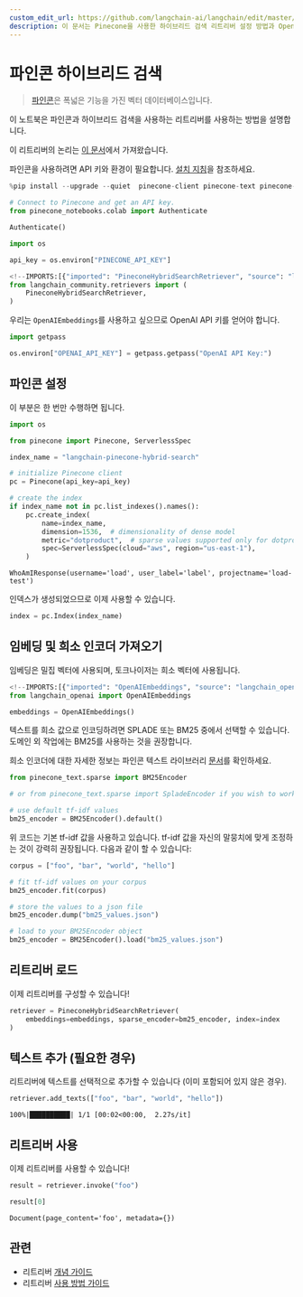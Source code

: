 ```yaml
---
custom_edit_url: https://github.com/langchain-ai/langchain/edit/master/docs/docs/integrations/retrievers/pinecone_hybrid_search.ipynb
description: 이 문서는 Pinecone을 사용한 하이브리드 검색 리트리버 설정 방법과 OpenAI 임베딩을 활용하는 방법을 설명합니다.
---
```


# 파인콘 하이브리드 검색

> [파인콘](https://docs.pinecone.io/docs/overview)은 폭넓은 기능을 가진 벡터 데이터베이스입니다.

이 노트북은 파인콘과 하이브리드 검색을 사용하는 리트리버를 사용하는 방법을 설명합니다.

이 리트리버의 논리는 [이 문서](https://docs.pinecone.io/docs/hybrid-search)에서 가져왔습니다.

파인콘을 사용하려면 API 키와 환경이 필요합니다. [설치 지침](https://docs.pinecone.io/docs/quickstart)을 참조하세요.

```python
%pip install --upgrade --quiet  pinecone-client pinecone-text pinecone-notebooks
```


```python
# Connect to Pinecone and get an API key.
from pinecone_notebooks.colab import Authenticate

Authenticate()

import os

api_key = os.environ["PINECONE_API_KEY"]
```


```python
<!--IMPORTS:[{"imported": "PineconeHybridSearchRetriever", "source": "langchain_community.retrievers", "docs": "https://api.python.langchain.com/en/latest/retrievers/langchain_community.retrievers.pinecone_hybrid_search.PineconeHybridSearchRetriever.html", "title": "Pinecone Hybrid Search"}]-->
from langchain_community.retrievers import (
    PineconeHybridSearchRetriever,
)
```


우리는 `OpenAIEmbeddings`를 사용하고 싶으므로 OpenAI API 키를 얻어야 합니다.

```python
import getpass

os.environ["OPENAI_API_KEY"] = getpass.getpass("OpenAI API Key:")
```


## 파인콘 설정

이 부분은 한 번만 수행하면 됩니다.

```python
import os

from pinecone import Pinecone, ServerlessSpec

index_name = "langchain-pinecone-hybrid-search"

# initialize Pinecone client
pc = Pinecone(api_key=api_key)

# create the index
if index_name not in pc.list_indexes().names():
    pc.create_index(
        name=index_name,
        dimension=1536,  # dimensionality of dense model
        metric="dotproduct",  # sparse values supported only for dotproduct
        spec=ServerlessSpec(cloud="aws", region="us-east-1"),
    )
```


```output
WhoAmIResponse(username='load', user_label='label', projectname='load-test')
```


인덱스가 생성되었으므로 이제 사용할 수 있습니다.

```python
index = pc.Index(index_name)
```


## 임베딩 및 희소 인코더 가져오기

임베딩은 밀집 벡터에 사용되며, 토크나이저는 희소 벡터에 사용됩니다.

```python
<!--IMPORTS:[{"imported": "OpenAIEmbeddings", "source": "langchain_openai", "docs": "https://api.python.langchain.com/en/latest/embeddings/langchain_openai.embeddings.base.OpenAIEmbeddings.html", "title": "Pinecone Hybrid Search"}]-->
from langchain_openai import OpenAIEmbeddings

embeddings = OpenAIEmbeddings()
```


텍스트를 희소 값으로 인코딩하려면 SPLADE 또는 BM25 중에서 선택할 수 있습니다. 도메인 외 작업에는 BM25를 사용하는 것을 권장합니다.

희소 인코더에 대한 자세한 정보는 파인콘 텍스트 라이브러리 [문서](https://pinecone-io.github.io/pinecone-text/pinecone_text.html)를 확인하세요.

```python
from pinecone_text.sparse import BM25Encoder

# or from pinecone_text.sparse import SpladeEncoder if you wish to work with SPLADE

# use default tf-idf values
bm25_encoder = BM25Encoder().default()
```


위 코드는 기본 tf-idf 값을 사용하고 있습니다. tf-idf 값을 자신의 말뭉치에 맞게 조정하는 것이 강력히 권장됩니다. 다음과 같이 할 수 있습니다:

```python
corpus = ["foo", "bar", "world", "hello"]

# fit tf-idf values on your corpus
bm25_encoder.fit(corpus)

# store the values to a json file
bm25_encoder.dump("bm25_values.json")

# load to your BM25Encoder object
bm25_encoder = BM25Encoder().load("bm25_values.json")
```


## 리트리버 로드

이제 리트리버를 구성할 수 있습니다!

```python
retriever = PineconeHybridSearchRetriever(
    embeddings=embeddings, sparse_encoder=bm25_encoder, index=index
)
```


## 텍스트 추가 (필요한 경우)

리트리버에 텍스트를 선택적으로 추가할 수 있습니다 (이미 포함되어 있지 않은 경우).

```python
retriever.add_texts(["foo", "bar", "world", "hello"])
```

```output
100%|██████████| 1/1 [00:02<00:00,  2.27s/it]
```

## 리트리버 사용

이제 리트리버를 사용할 수 있습니다!

```python
result = retriever.invoke("foo")
```


```python
result[0]
```


```output
Document(page_content='foo', metadata={})
```


## 관련

- 리트리버 [개념 가이드](/docs/concepts/#retrievers)
- 리트리버 [사용 방법 가이드](/docs/how_to/#retrievers)